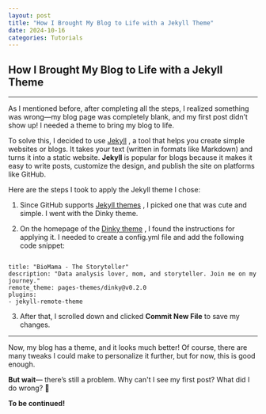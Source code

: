 ```yaml
---
layout: post
title: "How I Brought My Blog to Life with a Jekyll Theme"
date: 2024-10-16
categories: Tutorials
---
```

## How I Brought My Blog to Life with a Jekyll Theme
***

As I mentioned before, after completing all the steps, I realized something was wrong—my blog page was completely blank, and my first post didn’t show up! I needed a theme to bring my blog to life.

To solve this, I decided to use [Jekyll]( https://jekyllrb.com/) , a tool that helps you create simple websites or blogs. It takes your text (written in formats like Markdown) and turns it into a static website. **Jekyll** is popular for blogs because it makes it easy to write posts, customize the design, and publish the site on platforms like GitHub.

Here are the steps I took to apply the Jekyll theme I chose:

1. Since GitHub supports [Jekyll themes]( https://pages.github.com/themes/) , I picked one that was cute and simple. I went with the Dinky theme.

2. On the homepage of the [Dinky theme](https://github.com/pages-themes/dinky) , I found the instructions for applying it. I needed to create a config.yml file and add the following code snippet:

```

title: "BioMama - The Storyteller"
description: "Data analysis lover, mom, and storyteller. Join me on my journey."
remote_theme: pages-themes/dinky@v0.2.0
plugins:
- jekyll-remote-theme

```

3. After that, I scrolled down and clicked **Commit New File** to save my changes.

***
Now, my blog has a theme, and it looks much better! Of course, there are many tweaks I could make to personalize it further, but for now, this is good enough.

**But wait**— there’s still a problem. Why can't I see my first post? What did I do wrong? 🤔 

**To be continued!**
